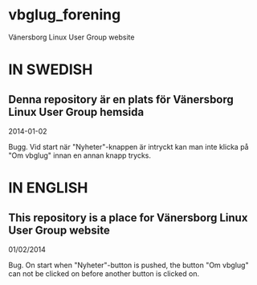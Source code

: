 vbglug_forening
===============

Vänersborg Linux User Group website

# IN SWEDISH

Denna repository är en plats för Vänersborg Linux User Group hemsida
----------------------------------------------------------------------

2014-01-02 

Bugg. Vid start när "Nyheter"-knappen är intryckt kan man inte klicka på "Om vbglug" innan en annan knapp trycks.

# IN ENGLISH

This repository is a place for Vänersborg Linux User Group website
--------------------------------------------------------------------

01/02/2014

Bug. On start when "Nyheter"-button is pushed, the button "Om vbglug" can not be clicked on before another button is clicked on.
